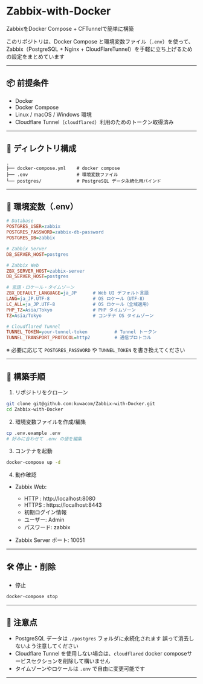# Zabbix-with-Docker
ZabbixをDocker Compose + CFTunnelで簡単に構築

このリポジトリは、Docker Compose と環境変数ファイル（`.env`）を使って、Zabbix（PostgreSQL + Nginx + CloudFlareTunnel）を手軽に立ち上げるための設定をまとめています  

---

## 📦 前提条件

- Docker
- Docker Compose
- Linux / macOS / Windows 環境
- Cloudflare Tunnel（`cloudflared`）利用のためのトークン取得済み

---

## 📂 ディレクトリ構成

```
.
├── docker-compose.yml    # docker compose
├── .env                  # 環境変数ファイル
└── postgres/             # PostgreSQL データ永続化用バインド
```

---

## 🔧 環境変数（.env）

```ini
# Database
POSTGRES_USER=zabbix
POSTGRES_PASSWORD=zabbix-db-password
POSTGRES_DB=zabbix

# Zabbix Server
DB_SERVER_HOST=postgres

# Zabbix Web
ZBX_SERVER_HOST=zabbix-server
DB_SERVER_HOST=postgres

# 言語・ロケール・タイムゾーン
ZBX_DEFAULT_LANGUAGE=ja_JP      # Web UI デフォルト言語
LANG=ja_JP.UTF-8                # OS ロケール（UTF-8）
LC_ALL=ja_JP.UTF-8              # OS ロケール（全域適用）
PHP_TZ=Asia/Tokyo               # PHP タイムゾーン
TZ=Asia/Tokyo                   # コンテナ OS タイムゾーン

# Cloudflared Tunnel
TUNNEL_TOKEN=your-tunnel-token          # Tunnel トークン
TUNNEL_TRANSPORT_PROTOCOL=http2         # 通信プロトコル
```  

※ 必要に応じて `POSTGRES_PASSWORD` や `TUNNEL_TOKEN` を書き換えてください

---

## 🚀 構築手順

1. リポジトリをクローン

```bash
git clone git@github.com:kuwacom/Zabbix-with-Docker.git
cd Zabbix-with-Docker
```  

2. 環境変数ファイルを作成/編集

```bash
cp .env.example .env
# 好みに合わせて .env の値を編集
```  

3. コンテナを起動

```bash
docker-compose up -d
```  

4. 動作確認

- Zabbix Web:
    - HTTP  : http://localhost:8080
    - HTTPS : https://localhost:8443
    - 初期ログイン情報
    - ユーザー: Admin
    - パスワード: zabbix

- Zabbix Server ポート: 10051

---

## 🛠️ 停止・削除

- 停止
```bash
docker-compose stop
```

---

## 📝 注意点

- PostgreSQL データは `./postgres` フォルダに永続化されます  誤って消去しないよう注意してください
- Cloudflare Tunnel を使用しない場合は、`cloudflared` docker composeサービスセクションを削除して構いません
- タイムゾーンやロケールは `.env` で自由に変更可能です

---
